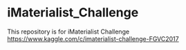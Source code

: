 # iMaterialist_Challenge
This repository is for iMaterialist Challenge 
https://www.kaggle.com/c/imaterialist-challenge-FGVC2017
